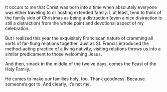 It occurs to me that Christ was born into a time when absolutely everyone was either traveling to or hosting extended family. I, at least, tend to think of the family side of Christmas as being a distraction (even a nice distraction is still a distraction) from the whole point and devotional aspect of my celebration.

But I realized this year the exquisitely Franciscan nature of cramming all sorts of far-flung relations together. Just as St. Francis introduced the method-acting practice of a living nativity, visiting relations throws us into a similar predicament to those welcoming Jesus.

And then, smack in the middle of the twelve days, comes the Feast of the Holy Family.

He comes to make _our_ families holy, too. Thank goodness. Because someone’s got to. And clearly, it’s not me.